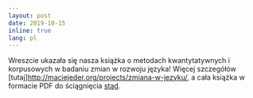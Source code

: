 ```yaml
---
layout: post
date: 2019-10-15
inline: true
lang: pl
---
```


Wreszcie ukazała się nasza książka o metodach kwantytatywnych i korpusowych w badaniu zmian w rozwoju języka! Więcej szczegółów [tutaj]http://maciejeder.org/projects/zmiana-w-jezyku/, a cała książka w formacie PDF do ściągnięcia [stąd](https://github.com/computationalstylistics/diachronia/raw/master/Zmiana_w_jezyku_2019-10-15.pdf).
